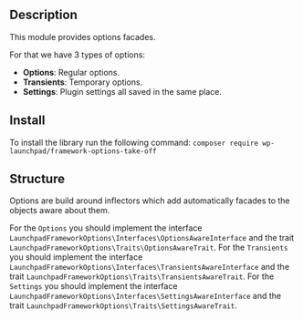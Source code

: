 ## Description

This module provides options facades.

For that we have 3 types of options:
- **Options**: Regular options.
- **Transients**: Temporary options.
- **Settings**: Plugin settings all saved in the same place.

## Install
To install the library run the following command: `composer require wp-launchpad/framework-options-take-off`


## Structure

Options are build around inflectors which add automatically facades to the objects aware about them.

For the `Options` you should implement the interface `LaunchpadFrameworkOptions\Interfaces\OptionsAwareInterface` and the trait `LaunchpadFrameworkOptions\Traits\OptionsAwareTrait`.
For the `Transients` you should implement the interface `LaunchpadFrameworkOptions\Interfaces\TransientsAwareInterface` and the trait `LaunchpadFrameworkOptions\Traits\TransientsAwareTrait`.
For the `Settings` you should implement the interface `LaunchpadFrameworkOptions\Interfaces\SettingsAwareInterface` and the trait `LaunchpadFrameworkOptions\Traits\SettingsAwareTrait`.